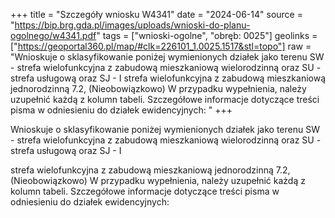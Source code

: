 +++
title = "Szczegóły wniosku W4341"
date = "2024-06-14"
source = "https://bip.brg.gda.pl/images/uploads/wnioski-do-planu-ogolnego/w4341.pdf"
tags = ["wnioski-ogolne", "obręb: 0025"]
geolinks = ["https://geoportal360.pl/map/#clk=226101_1.0025.1517&stl=topo"]
raw = "Wnioskuje o sklasyfikowanie poniżej wymienionych działek jako terenu SW - strefa wielofunkcyjna z zabudową mieszkaniową wielorodzinną oraz SU - strefa usługową oraz SJ - I  strefa wielofunkcyjna z zabudową mieszkaniową jednorodzinną 7.2, (Nieobowiązkowo) W przypadku wypełnienia, należy uzupełnić każdą z kolumn tabeli. Szczegółowe informacje dotyczące treści pisma w odniesieniu do działek ewidencyjnych: "
+++

Wnioskuje o sklasyfikowanie poniżej wymienionych działek jako terenu SW - strefa
wielofunkcyjna z zabudową mieszkaniową wielorodzinną oraz SU - strefa usługową oraz SJ -
I

strefa wielofunkcyjna z zabudową mieszkaniową jednorodzinną
7.2, (Nieobowiązkowo) W przypadku wypełnienia, należy uzupełnić każdą z kolumn tabeli.
Szczegółowe informacje dotyczące treści pisma w odniesieniu do działek ewidencyjnych:



